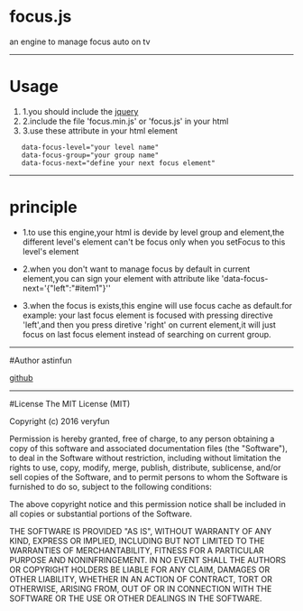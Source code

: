 # focus.js
an engine to manage focus auto on  tv
***

# Usage
1. 1.you should include the [jquery](http://jquery.com/)
2. 2.include the file 'focus.min.js' or 'focus.js' in your html
3. 3.use these attribute in your html element

<pre><code>   data-focus-level="your level name"
   data-focus-group="your group name"
   data-focus-next="define your next focus element"
</code></pre>
      
***
# principle

* 1.to use this engine,your html is devide by level group and element,the different level's element can't be focus only when you setFocus to this level's element


* 2.when you don't want to manage focus by default in current element,you can sign your element with attribute like 'data-focus-next='{"left":"#item1"}''


* 3.when the focus is exists,this engine will use focus cache as default.for example: your last focus element is focused with pressing directive 'left',and then you press diretive 'right' on current element,it will just focus on last focus element instead of searching on current group.

***
#Author
astinfun

[github](https://github.com/astinfun/focus)
***
#License
The MIT License (MIT)

Copyright (c) 2016 veryfun

Permission is hereby granted, free of charge, to any person obtaining a copy
of this software and associated documentation files (the "Software"), to deal
in the Software without restriction, including without limitation the rights
to use, copy, modify, merge, publish, distribute, sublicense, and/or sell
copies of the Software, and to permit persons to whom the Software is
furnished to do so, subject to the following conditions:

The above copyright notice and this permission notice shall be included in all
copies or substantial portions of the Software.

THE SOFTWARE IS PROVIDED "AS IS", WITHOUT WARRANTY OF ANY KIND, EXPRESS OR
IMPLIED, INCLUDING BUT NOT LIMITED TO THE WARRANTIES OF MERCHANTABILITY,
FITNESS FOR A PARTICULAR PURPOSE AND NONINFRINGEMENT. IN NO EVENT SHALL THE
AUTHORS OR COPYRIGHT HOLDERS BE LIABLE FOR ANY CLAIM, DAMAGES OR OTHER
LIABILITY, WHETHER IN AN ACTION OF CONTRACT, TORT OR OTHERWISE, ARISING FROM,
OUT OF OR IN CONNECTION WITH THE SOFTWARE OR THE USE OR OTHER DEALINGS IN THE
SOFTWARE.
